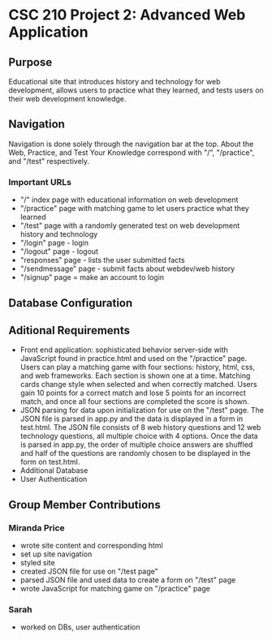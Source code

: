 # CSC 210 Project 2: Advanced Web Application

## Purpose
Educational site that introduces history and technology for web development, allows users to practice what they learned, and tests users on their web development knowledge.

## Navigation
Navigation is done solely through the navigation bar at the top.  About the Web, Practice, and Test Your Knowledge correspond with "/", "/practice", and "/test" respectively.
### Important URLs
- "/" index page with educational information on web development
- "/practice" page with matching game to let users practice what they learned
- "/test" page with a randomly generated test on web development history and technology
-  "/login" page - login
-  "/logout" page - logout
-  "responses" page - lists the user submitted facts
-  "/sendmessage" page - submit facts about webdev/web history
-  "/signup" page = make an account to login

## Database Configuration

## Aditional Requirements
- Front end application: sophisticated behavior server-side with JavaScript found in practice.html and used on the "/practice" page.  Users can play a matching game with four sections: history, html, css, and web frameworks.  Each section is shown one at a time.  Matching cards change style when selected and when correctly matched.  Users gain 10 points for a correct match and lose 5 points for an incorrect match, and once all four sections are completed the score is shown.
- JSON parsing for data upon initialization for use on the "/test" page.  The JSON file is parsed in app.py and the data is displayed in a form in test.html.  The JSON file consists of 8 web history questions and 12 web technology questions, all multiple choice with 4 options.  Once the data is parsed in app.py, the order of multiple choice answers are shuffled and half of the questions are randomly chosen to be displayed in the form on test.html.
- Additional Database
- User Authentication

## Group Member Contributions
### Miranda Price
- wrote site content and corresponding html
- set up site navigation
- styled site
- created JSON file for use on "/test page"
- parsed JSON file and used data to create a form on "/test" page
- wrote JavaScript for matching game on "/practice" page

### Sarah 
- worked on DBs, user authentication
